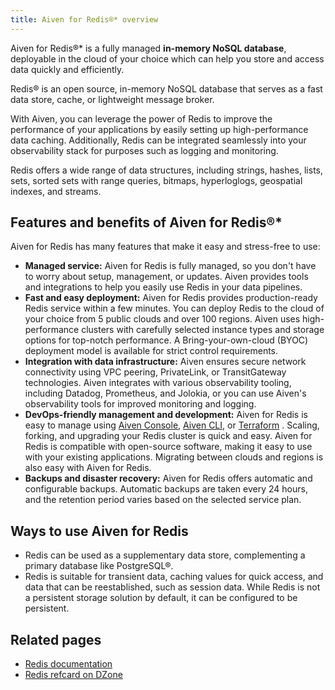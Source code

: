 ```yaml
---
title: Aiven for Redis®* overview
---
```


Aiven for Redis®\* is a fully managed **in-memory NoSQL database**,
deployable in the cloud of your choice which can help you store and
access data quickly and efficiently.

Redis® is an open source, in-memory NoSQL database that serves as a fast
data store, cache, or lightweight message broker.

With Aiven, you can leverage the power of Redis to improve the
performance of your applications by easily setting up high-performance
data caching. Additionally, Redis can be integrated seamlessly into your
observability stack for purposes such as logging and monitoring.

Redis offers a wide range of data structures, including strings, hashes,
lists, sets, sorted sets with range queries, bitmaps, hyperloglogs,
geospatial indexes, and streams.

## Features and benefits of Aiven for Redis®\*

Aiven for Redis has many features that make it easy and stress-free to
use:

-   **Managed service:** Aiven for Redis is fully managed, so you don\'t
    have to worry about setup, management, or updates. Aiven provides
    tools and integrations to help you easily use Redis in your data
    pipelines.
-   **Fast and easy deployment:** Aiven for Redis provides
    production-ready Redis service within a few minutes. You can deploy
    Redis to the cloud of your choice from 5 public clouds and over 100
    regions. Aiven uses high-performance clusters with carefully
    selected instance types and storage options for top-notch
    performance. A Bring-your-own-cloud (BYOC) deployment model is
    available for strict control requirements.
-   **Integration with data infrastructure:** Aiven ensures secure
    network connectivity using VPC peering, PrivateLink, or
    TransitGateway technologies. Aiven integrates with various
    observability tooling, including Datadog, Prometheus, and Jolokia,
    or you can use Aiven's observability tools for improved monitoring
    and logging.
-   **DevOps-friendly management and development:** Aiven for Redis is
    easy to manage using [Aiven Console](https://console.aiven.io/),
    [Aiven CLI](https://github.com/aiven/aiven-client), or
    [Terraform](/docs/tools/terraform) .
    Scaling, forking, and upgrading your Redis cluster is quick and
    easy. Aiven for Redis is compatible with open-source software,
    making it easy to use with your existing applications. Migrating
    between clouds and regions is also easy with Aiven for Redis.
-   **Backups and disaster recovery:** Aiven for Redis offers automatic
    and configurable backups. Automatic backups are taken every 24
    hours, and the retention period varies based on the selected service
    plan.

## Ways to use Aiven for Redis

-   Redis can be used as a supplementary data store, complementing a
    primary database like PostgreSQL®.
-   Redis is suitable for transient data, caching values for quick
    access, and data that can be reestablished, such as session data.
    While Redis is not a persistent storage solution by default, it can
    be configured to be persistent.

## Related pages

-   [Redis documentation](https://redis.io/documentation)
-   [Redis refcard on
    DZone](https://dzone.com/refcardz/getting-started-with-redis)
